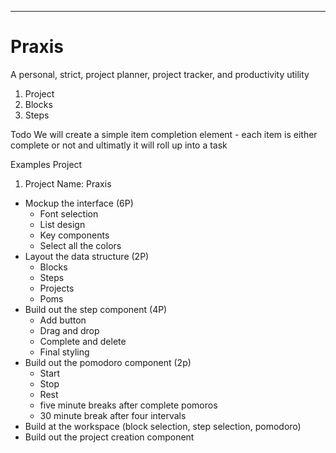 
---

# Praxis

A personal, strict, project planner, project tracker, and productivity utility


1. Project
2. Blocks
3. Steps


Todo
We will create a simple item completion element - each item is either complete or not and ultimatly it will roll up into a task



Examples Project


1. Project Name: Praxis
  * Mockup the interface (6P)
    - Font selection
    - List design
    - Key components
    - Select all the colors
  * Layout the data structure (2P)
    - Blocks
    - Steps
    - Projects 
    - Poms
  * Build out the step component (4P)
    - Add button
    - Drag and drop
    - Complete and delete
    - Final styling
  * Build out the pomodoro component (2p)
    - Start
    - Stop
    - Rest 
    - five minute breaks after complete pomoros
    - 30 minute break after four intervals 
  * Build at the workspace (block selection, step selection, pomodoro)
  * Build out the project creation component




